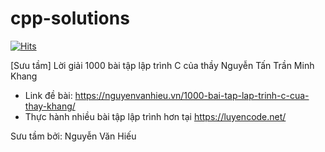 # cpp-solutions
[![Hits](https://hits.seeyoufarm.com/api/count/incr/badge.svg?url=https%3A%2F%2Fgithub.com%2Fluyencode%2Fcpp-solutions&count_bg=%2379C83D&title_bg=%23555555&icon=&icon_color=%23E7E7E7&title=L%C6%B0%E1%BB%A3t+xem&edge_flat=false)](https://hits.seeyoufarm.com)

[Sưu tầm] Lời giải 1000 bài tập lập trình C của thầy Nguyễn Tấn Trần Minh Khang

- Link đề bài: https://nguyenvanhieu.vn/1000-bai-tap-lap-trinh-c-cua-thay-khang/
- Thực hành nhiều bài tập lập trình hơn tại https://luyencode.net/

Sưu tầm bởi: Nguyễn Văn Hiếu
